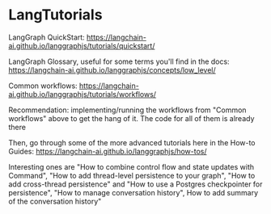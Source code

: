 # LangTutorials

LangGraph QuickStart: https://langchain-ai.github.io/langgraphjs/tutorials/quickstart/

LangGraph Glossary, useful for some terms you'll find in the docs: https://langchain-ai.github.io/langgraphjs/concepts/low_level/

Common workflows: https://langchain-ai.github.io/langgraphjs/tutorials/workflows/

Recommendation: implementing/running the workflows from "Common workflows" above to get the hang of it. The code for all of them is already there

Then, go through some of the more advanced tutorials here in the How-to Guides: https://langchain-ai.github.io/langgraphjs/how-tos/

Interesting ones are "How to combine control flow and state updates with Command", "How to add thread-level persistence to your graph", "How to add cross-thread persistence" and
"How to use a Postgres checkpointer for persistence", "How to manage conversation history", How to add summary of the conversation history"
